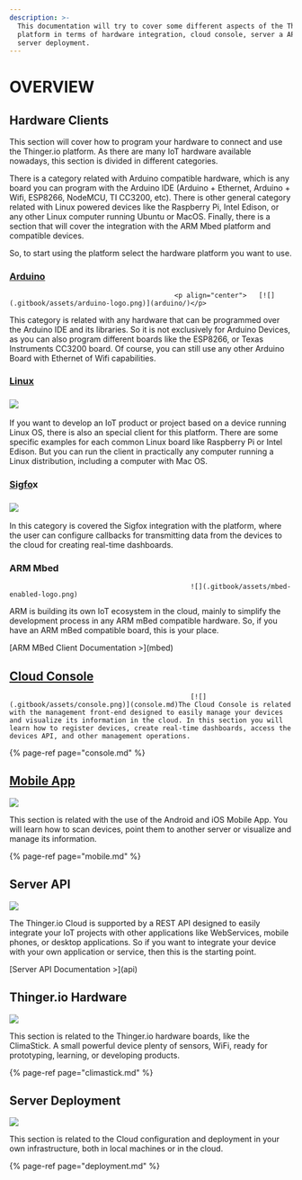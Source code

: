```yaml
---
description: >-
  This documentation will try to cover some different aspects of the Thinger.io
  platform in terms of hardware integration, cloud console, server a API, and
  server deployment.
---
```


# OVERVIEW

## Hardware Clients

This section will cover how to program your hardware to connect and use the Thinger.io platform. As there are many IoT hardware available nowadays, this section is divided in different categories.

There is a category related with Arduino compatible hardware, which is any board you can program with the Arduino IDE \(Arduino + Ethernet, Arduino + Wifi, ESP8266, NodeMCU, TI CC3200, etc\). There is other general category related with Linux powered devices like the Raspberry Pi, Intel Edison, or any other Linux computer running Ubuntu or MacOS. Finally, there is a section that will cover the integration with the ARM Mbed platform and compatible devices.

So, to start using the platform select the hardware platform you want to use.

### [Arduino](arduino/)

                                             <p align="center">   [![](.gitbook/assets/arduino-logo.png)](arduino/)</p>

This category is related with any hardware that can be programmed over the Arduino IDE and its libraries. So it is not exclusively for Arduino Devices, as you can also program different boards like the ESP8266, or Texas Instruments CC3200 board. Of course, you can still use any other Arduino Board with Ethernet of Wifi capabilities.

### [Linux](linux.md)

### [![](.gitbook/assets/linux-versions.png)](linux.md)

If you want to develop an IoT product or project based on a device running Linux OS, there is also an special client for this platform. There are some specific examples for each common Linux board like Raspberry Pi or Intel Edison. But you can run the client in practically any computer running a Linux distribution, including a computer with Mac OS.

### [Sigfo](arduino/sigfox.md)x

###  [![](.gitbook/assets/sigfox-logo.jpg)](arduino/sigfox.md)

In this category is covered the Sigfox integration with the platform, where the user can configure callbacks for transmitting data from the devices to the cloud for creating real-time dashboards.

### ARM Mbed

                                                 ![](.gitbook/assets/mbed-enabled-logo.png) 

ARM is building its own IoT ecosystem in the cloud, mainly to simplify the development process in any ARM mBed compatible hardware. So, if you have an ARM mBed compatible board, this is your place.

 \[ARM MBed Client Documentation &gt;\]\(mbed\)

## [Cloud Console](console.md)

                                                 [![](.gitbook/assets/console.png)](console.md)The Cloud Console is related with the management front-end designed to easily manage your devices and visualize its information in the cloud. In this section you will learn how to register devices, create real-time dashboards, access the devices API, and other management operations.

{% page-ref page="console.md" %}

## [Mobile App](mobile.md)

 [                                                ![](.gitbook/assets/mobile-app.png)](mobile.md)

This section is related with the use of the Android and iOS Mobile App. You will learn how to scan devices, point them to another server or visualize and manage its information.

{% page-ref page="mobile.md" %}

## Server API

![](.gitbook/assets/api.png)

The Thinger.io Cloud is supported by a REST API designed to easily integrate your IoT projects with other applications like WebServices, mobile phones, or desktop applications. So if you want to integrate your device with your own application or service, then this is the starting point.

 \[Server API Documentation &gt;\]\(api\)

## Thinger.io Hardware

![](.gitbook/assets/climastick.jpg)

This section is related to the Thinger.io hardware boards, like the ClimaStick. A small powerful device plenty of sensors, WiFi, ready for prototyping, learning, or developing products.

{% page-ref page="climastick.md" %}

## Server Deployment

![](.gitbook/assets/docker-logo.png)

This section is related to the Cloud configuration and deployment in your own infrastructure, both in local machines or in the cloud.

{% page-ref page="deployment.md" %}

